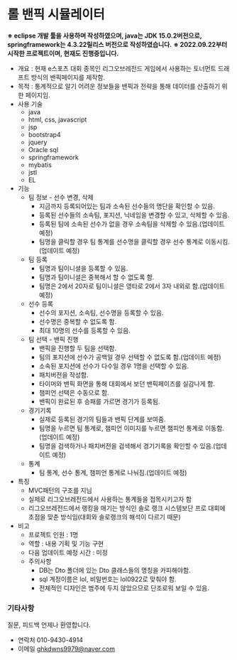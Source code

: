 # 롤 밴픽 시뮬레이터
**※ eclipse 개발 툴을 사용하며 작성하였으며, java는 JDK 15.0.2버전으로, springframework는 4.3.22릴리스 버전으로 작성하였습니다.**
**※ 2022.09.22부터 시작한 프로젝트이며, 현재도 진행중입니다.**

* 개요 : 현재 e스포츠 대회 종목인 리그오브레전드 게임에서 사용하는 토너먼트 드래프트 방식의 밴픽페이지를 제작함.
* 목적 : 통계적으로 알기 어려운 정보들을 밴픽과 전략을 통해 데이터를 산출하기 위한 페이지임.
* 사용 기술
  * java
  * html, css, javascript
  * jsp
  * bootstrap4
  * jquery
  * Oracle sql
  * springframework
  * mybatis
  * jstl
  * EL
* 기능
  * 팀 정보 - 선수 변경, 삭제
    * 지금까지 등록되어있는 팀과 소속된 선수들의 명단을 확인할 수 있음.
    * 등록된 선수들의 소속팀, 포지션, 닉네임을 변경할 수 있고, 삭제할 수 있음.
    * 등록된 팀에 소속된 선수가 없을 경우 소속팀을 삭제할 수 있음.(업데이트 예정)
    * 팀명을 클릭할 경우 팀 통계를 선수명을 클릭할 경우 선수 통계로 이동시킴.(업데이트 예정)
  * 팀 등록
    * 팀명과 팀이니셜을 등록할 수 있음.
    * 팀명과 팀이니셜은 중복해서 할 수 없도록 함.
    * 팀명은 2에서 20자로 팀이니셜은 영타로 2에서 3자 내외로 함.(업데이트 예정)
  * 선수 등록
    * 선수의 포지션, 소속팀, 선수명을 등록할 수 있음.
    * 선수명은 중복할 수 없도록 함.
    * 최대 10명의 선수를 등록할 수 있음.
  * 팀 선택 - 밴픽 진행
    * 밴픽을 진행할 두 팀을 선택함.
    * 팀의 포지션에 선수가 공백일 경우 선택할 수 없도록 함.(업데이트 예정)
    * 소속된 포지션에 선수가 다수일 경우 1명을 선택할 수 있음.
    * 패치버전을 작성함.
    * 타이머와 밴픽 화면을 통해 대회에서 보던 밴픽페이즈를 실감나게 함.
    * 챔피언 선택은 수동으로 함.
    * 밴픽이 완료된 후 승패를 가르면 경기가 등록됨.
  * 경기기록
    * 실제로 등록된 경기의 팀들과 밴픽 단계를 보여줌.
    * 팀명을 누르면 팀 통계로, 챔피언 이미지를 누르면 챔피언 통계로 이동함.(업데이트 예정)
    * 팀명을 검색하거나 패치버전을 검색해서 경기기록을 확인할 수 있음.(업데이트 예정)
  * 통계
    * 팀 통계, 선수 통계, 챔피언 통계로 나눠짐.(업데이트 예정)
* 특징
  * MVC패턴의 구조를 지님
  * 실제로 리그오브레전드에서 사용하는 통계들을 접목시키고자 함
  * 리그오브레전드에서 랭킹을 매기는 방식인 솔로 랭크 시스템보단 프로 대회에 초점을 맞춘 방식임(대회와 솔로랭크의 해석이 다르기 때문)
* 비고
  * 프로젝트 인원 : 1명
  * 역할 : 내용 기획 및 기능 구현
  * 다음 업데이트 예정 시간 : 미정
  * 주의사항
    * DB는 Dto 폴더에 있는 Dto 클래스들의 명칭을 카피해야함.
    * sql 계정이름은 lol, 비밀번호는 lol0922로 맞춰야 함.
    * 전체적인 디자인은 범주에 두지 않았으므로 단조로워 보일 수 있음.

### 기타사항
질문, 피드백 언제나 환영합니다.
* 연락처 010-9430-4914
* 이메일 ghkdwns9979@naver.com
